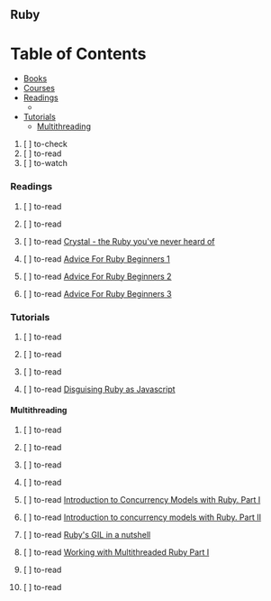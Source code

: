 ## Ruby

# Table of Contents
<!-- MarkdownTOC depth=4 -->
  - [Books](#books)
  - [Courses](#courses)
  - [Readings](#readings)
    - [](#)
  - [Tutorials](#tutorials)
    - [Multithreading](#multithreading)
<!-- /MarkdownTOC -->

  1. [ ] to-check []()
  1. [ ] to-read []()
  1. [ ] to-watch []()

### Readings

  1. [ ] to-read []()
  1. [ ] to-read []()
  1. [ ] to-read [Crystal - the Ruby you've never heard of](https://dev.to/enether/crystal---the-ruby-youve-never-heard-of)

  1. [ ] to-read [Advice For Ruby Beginners 1](http://rubylearning.com/blog/2007/09/27/advice-for-ruby-beginners-1/)
  1. [ ] to-read [Advice For Ruby Beginners 2](http://rubylearning.com/blog/2007/10/01/advice-for-ruby-beginners-2/)
  1. [ ] to-read [Advice For Ruby Beginners 3](http://rubylearning.com/blog/2007/10/04/advice-for-ruby-beginners-3/)

### Tutorials

  1. [ ] to-read []()
  1. [ ] to-read []()
  1. [ ] to-read []()

  1. [ ] to-read [Disguising Ruby as Javascript](http://kevinkuchta.com/_site/2017/07/disguising-ruby-as-javascript)

#### Multithreading

  1. [ ] to-read []()
  1. [ ] to-read []()
  1. [ ] to-read []()
  1. [ ] to-read []()

  1. [ ] to-read [Introduction to Concurrency Models with Ruby. Part I](https://dev.to/exaspark/introduction-to-concurrency-models-with-ruby-part-i)
  1. [ ] to-read [Introduction to concurrency models with Ruby. Part II](https://dev.to/exaspark/introduction-to-concurrency-models-with-ruby-part-ii)

  1. [ ] to-read [Ruby's GIL in a nutshell](https://dev.to/enether/rubys-gil-in-a-nutshell)
  1. [ ] to-read [Working with Multithreaded Ruby Part I](https://dev.to/enether/working-with-multithreaded-ruby-part-i-cj3)
  1. [ ] to-read []()
  1. [ ] to-read []()
